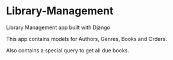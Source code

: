 # Library-Management
Library Management app built with Django

This app contains models for Authors, Genres, Books and Orders. 

Also contains a special query to get all due books. 
